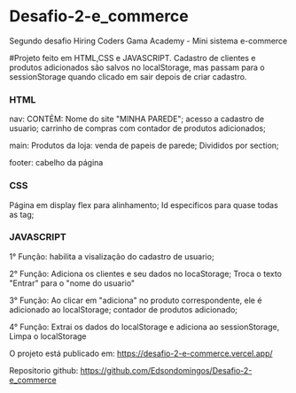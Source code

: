 # Desafio-2-e_commerce
Segundo desafio Hiring Coders Gama Academy - Mini sistema e-commerce

#Projeto feito em HTML,CSS e JAVASCRIPT.
Cadastro de clientes e produtos adicionados são salvos no localStorage,
mas passam para o sessionStorage quando clicado em sair depois de criar cadastro.

###  HTML   ###
nav:
  CONTÉM:
  Nome do site "MINHA PAREDE";
  acesso a cadastro de usuario;
  carrinho de compras com contador de produtos adicionados;

  
main:
  Produtos da loja:
  venda de papeis de parede;
  Divididos por section;


footer:
  cabelho da página

  
  
###  CSS   ###
  Página em display flex para alinhamento;
  Id especificos para quase todas as tag;

  
###  JAVASCRIPT   ###

1° Função:
  habilita a visalização do cadastro de usuario;
  
2° Função:
  Adiciona os clientes e seu dados no locaStorage;
  Troca o texto "Entrar" para o "nome do usuario"
  
3° Função:
  Ao clicar em "adiciona" no produto correspondente, ele é adicionado ao localStorage;
  contador de produtos adicionado;
  
4° Função:
  Extrai os dados do localStorage e adiciona ao sessionStorage,
  Limpa o localStorage
  
  

O projeto está publicado em:
https://desafio-2-e-commerce.vercel.app/

Repositorio github:
https://github.com/Edsondomingos/Desafio-2-e_commerce
